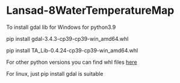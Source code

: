 ﻿# Lansad-8WaterTemperatureMap
 
To install gdal lib for Windows for python3.9

pip install gdal-3.4.3-cp39-cp39-win_amd64.whl

pip install TA_Lib-0.4.24-cp39-cp39-win_amd64.whl

For other python versions you can find whl files [here](https://www.lfd.uci.edu/~gohlke/pythonlibs/#gdal)

For linux, just pip install gdal is suitable
